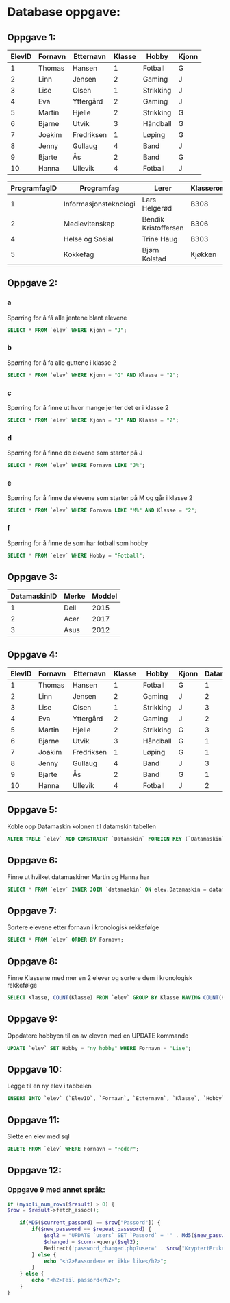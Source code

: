# Database oppgave:

## Oppgave 1:

| ElevID | Fornavn | Etternavn  | Klasse | Hobby     | Kjonn |
|--------|---------|------------|--------|-----------|-------|
|      1 | Thomas  | Hansen     |      1 | Fotball   | G     |
|      2 | Linn    | Jensen     |      2 | Gaming    | J     |
|      3 | Lise    | Olsen      |      1 | Strikking | J     |
|      4 | Eva     | Yttergård  |      2 | Gaming    | J     |
|      5 | Martin  | Hjelle     |      2 | Strikking | G     |
|      6 | Bjarne  | Utvik      |      3 | Håndball  | G     |
|      7 | Joakim  | Fredriksen |      1 | Løping    | G     |
|      8 | Jenny   | Gullaug    |      4 | Band      | J     |
|      9 | Bjarte  | Ås         |      2 | Band      | G     |
|     10 | Hanna   | Ullevik    |      4 | Fotball   | J     |

| ProgramfagID | Programfag            | Lerer                | Klasserom |
|--------------|-----------------------|----------------------|-----------|
|            1 | Informasjonsteknologi | Lars Helgerød        | B308      |
|            2 | Medievitenskap        | Bendik Kristoffersen | B306      |
|            4 | Helse og Sosial       | Trine Haug           | B303      |
|            5 | Kokkefag              | Bjørn Kolstad        | Kjøkken   |

## Oppgave 2:
### a
Spørring for å få alle jentene blant elevene
```sql
SELECT * FROM `elev` WHERE Kjonn = "J";
```

### b
Spørring for å fa alle guttene i klasse 2
```sql
SELECT * FROM `elev` WHERE Kjonn = "G" AND Klasse = "2";
```

### c
Spørring for å finne ut hvor mange jenter det er i klasse 2
```sql
SELECT * FROM `elev` WHERE Kjonn = "J" AND Klasse = "2";
```

### d
Spørring for å finne de elevene som starter på J
```sql
SELECT * FROM `elev` WHERE Fornavn LIKE "J%";
```

### e
Spørring for å finne de elevene som starter på M og går i klasse 2
```sql
SELECT * FROM `elev` WHERE Fornavn LIKE "M%" AND Klasse = "2";
```

### f
Spørring for å finne de som har fotball som hobby
```sql
SELECT * FROM `elev` WHERE Hobby = "Fotball";
```

## Oppgave 3:
| DatamaskinID | Merke | Moddel |
|--------------|-------|--------|
|            1 | Dell  | 2015   |
|            2 | Acer  | 2017   |
|            3 | Asus  | 2012   |

## Oppgave 4:
| ElevID | Fornavn | Etternavn  | Klasse | Hobby     | Kjonn | Datamaskin |
|--------|---------|------------|--------|-----------|-------|------------|
|      1 | Thomas  | Hansen     |      1 | Fotball   | G     |          1 |
|      2 | Linn    | Jensen     |      2 | Gaming    | J     |          2 |
|      3 | Lise    | Olsen      |      1 | Strikking | J     |          3 |
|      4 | Eva     | Yttergård  |      2 | Gaming    | J     |          2 |
|      5 | Martin  | Hjelle     |      2 | Strikking | G     |          3 |
|      6 | Bjarne  | Utvik      |      3 | Håndball  | G     |          1 |
|      7 | Joakim  | Fredriksen |      1 | Løping    | G     |          1 |
|      8 | Jenny   | Gullaug    |      4 | Band      | J     |          3 |
|      9 | Bjarte  | Ås         |      2 | Band      | G     |          1 |
|     10 | Hanna   | Ullevik    |      4 | Fotball   | J     |          2 |

## Oppgave 5:
Koble opp Datamaskin kolonen til datamskin tabellen
```sql
ALTER TABLE `elev` ADD CONSTRAINT `Datamskin` FOREIGN KEY (`Datamaskin`) REFERENCES `datamaskin`(`DatamaskinID`) ON DELETE RESTRICT ON UPDATE RESTRICT;
```

## Oppgave 6:
Finne ut hvilket datamaskiner Martin og Hanna har
```sql
SELECT * FROM `elev` INNER JOIN `datamaskin` ON elev.Datamaskin = datamaskin.DatamaskinID WHERE Fornavn IN ("Martin", "Hanna");
```

## Oppgave 7:
Sortere elevene etter fornavn i kronologisk rekkefølge
```sql
SELECT * FROM `elev` ORDER BY Fornavn;
```

## Oppgave 8:
Finne Klassene med mer en 2 elever og sortere dem i kronologisk rekkefølge
```sql
SELECT Klasse, COUNT(Klasse) FROM `elev` GROUP BY Klasse HAVING COUNT(Klasse) >= 2 ORDER BY Klasse;
```

## Oppgave 9:
Oppdatere hobbyen til en av eleven med en UPDATE kommando
```sql
UPDATE `elev` SET Hobby = "ny hobby" WHERE Fornavn = "Lise";
```

## Oppgave 10:
Legge til en ny elev i tabbelen
```sql
INSERT INTO `elev` (`ElevID`, `Fornavn`, `Etternavn`, `Klasse`, `Hobby`, `Kjonn`, `Datamaskin`) VALUES (NULL, 'Peder', 'Peterson', '2', 'Gaming', 'J', '2');
```

## Oppgave 11:
Slette en elev med sql
```sql
DELETE FROM `elev` WHERE Fornavn = "Peder";
```

## Oppgave 12:
### Oppgave 9 med annet språk:
```php
if (mysqli_num_rows($result) > 0) {
$row = $result->fetch_assoc();

    if(MD5($current_passord) == $row["Passord"]) {
        if($new_password == $repeat_password) {
            $sql2 = "UPDATE `users` SET `Passord` = '" . Md5($new_password) . "'";
            $changed = $conn->query($sql2);
            Redirect('password_changed.php?user=' . $row["KryptertBruker"], false);
        } else {
            echo "<h2>Passordene er ikke like</h2>";
        }
    } else {
        echo "<h2>Feil passord</h2>";
    }
}
```